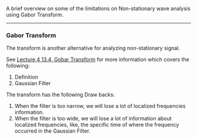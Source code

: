 A brief overview on some of the limitations on Non-stationary wave analysis using Gabor Transform. 

---
### Gabor Transform

The transform is another alternative for analyzing non-stationary signal. 

See [Lecture 4 13.4, Gobar Transform](Lecture%204%2013.4,%20Gobar%20Transform.md) for more information which covers the following: 

1. Definition
2. Gaussian Filter

The transform has the following Draw backs: 
1. When the filter is too narrow, we will lose a lot of localized frequencies information. 
2. When the filter is too wide, we will lose a lot of information about localized frequencies, like, the specific time of where the frequency occurred in the Gaussian Filter. 